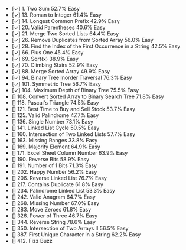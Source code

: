 - [✓] 1. Two Sum 52.7% Easy
- [✓] 13. Roman to Integer 61.4% Easy
- [✓] 14. Longest Common Prefix 42.9% Easy
- [✓] 20. Valid Parentheses 40.6% Easy
- [✓] 21. Merge Two Sorted Lists 64.4% Easy
- [✓] 26. Remove Duplicates from Sorted Array 56.0% Easy
- [✓] 28. Find the Index of the First Occurrence in a String 42.5% Easy
- [✓] 66. Plus One 45.4% Easy
- [✓] 69. Sqrt(x) 38.9% Easy
- [✓] 70. Climbing Stairs 52.9% Easy
- [✓] 88. Merge Sorted Array 49.9% Easy
- [✓] 94. Binary Tree Inorder Traversal 76.3% Easy
- [✓] 101. Symmetric Tree 56.7% Easy
- [✓] 104. Maximum Depth of Binary Tree 75.5% Easy
- [] 108. Convert Sorted Array to Binary Search Tree 71.8% Easy
- [] 118. Pascal's Triangle 74.5% Easy
- [] 121. Best Time to Buy and Sell Stock 53.7% Easy
- [] 125. Valid Palindrome 47.7% Easy
- [] 136. Single Number 73.1% Easy
- [] 141. Linked List Cycle 50.5% Easy
- [] 160. Intersection of Two Linked Lists 57.7% Easy
- [] 163. Missing Ranges 33.8% Easy
- [] 169. Majority Element 64.9% Easy
- [] 171. Excel Sheet Column Number 63.9% Easy
- [] 190. Reverse Bits 58.9% Easy
- [] 191. Number of 1 Bits 71.3% Easy
- [] 202. Happy Number 56.2% Easy
- [] 206. Reverse Linked List 76.7% Easy
- [] 217. Contains Duplicate 61.8% Easy
- [] 234. Palindrome Linked List 53.3% Easy
- [] 242. Valid Anagram 64.7% Easy
- [] 268. Missing Number 67.0% Easy
- [] 283. Move Zeroes 61.8% Easy
- [] 326. Power of Three 46.7% Easy
- [] 344. Reverse String 78.6% Easy
- [] 350. Intersection of Two Arrays II 56.5% Easy
- [] 387. First Unique Character in a String 62.2% Easy
- [] 412. Fizz Buzz
